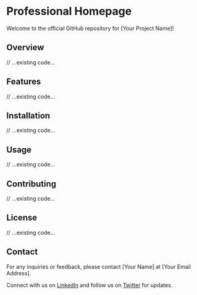 # Professional Homepage

Welcome to the official GitHub repository for [Your Project Name]!

## Overview
// ...existing code...

## Features
// ...existing code...

## Installation
// ...existing code...

## Usage
// ...existing code...

## Contributing
// ...existing code...

## License
// ...existing code...

## Contact
For any inquiries or feedback, please contact [Your Name] at [Your Email Address].

Connect with us on [LinkedIn](https://www.linkedin.com/in/yourprofile) and follow us on [Twitter](https://twitter.com/yourprofile) for updates.
